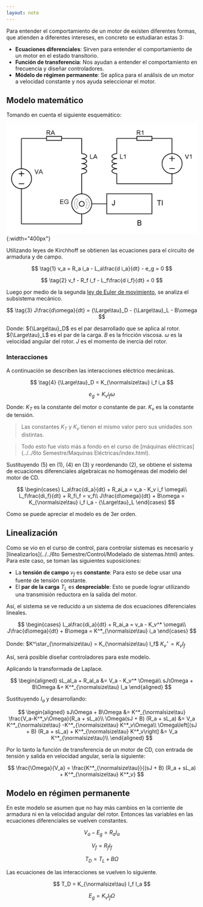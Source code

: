 ```yaml
---
layout: note
---
```


Para entender el comportamiento de un motor de existen diferentes formas, que atienden a diferentes intereses, en concreto se estudiaran estas 3:

* **Ecuaciones diferenciales**: Sirven para entender el comportamiento de un motor en el estado transitorio.
* **Función de transferencia**: Nos ayudan a entender el comportamiento en frecuencia y diseñar controladores.
* **Módelo de régimen permanente**: Se aplica para el análisis de un motor a velocidad constante y nos ayuda seleccionar el motor.

## Modelo matemático
Tomando en cuenta el siguiente esquemático:

![Modelo motor DC](../../img/modelomotordc.bmp){:width="400px"}

Utilizando leyes de Kirchhoff se obtienen las ecuaciones para el circuito de armadura y de campo.

$$
\tag{1}
v_a = R_a i_a - L_a\frac{d i_a}{dt} - e_g = 0
$$

$$
\tag{2}
v_f - R_f i_f - L_f\frac{d i_f}{dt} = 0
$$

Luego por medio de la segunda [ley de Euler de movimiento](https://en.wikipedia.org/wiki/Euler%27s_laws_of_motion#Euler's_second_law), se analiza el subsistema mecánico.

$$
\tag{3}
J\frac{d\omega}{dt} = {\Large\tau}_D - {\Large\tau}_L - B\omega
$$

Donde:
${\Large\tau}_D$ es el par desarrollado que se aplica al rotor.
${\Large\tau}_L$ es el par de la carga.
$B$ es la fricción viscosa.
$\omega$ es la velocidad angular del rotor.
$J$ es el momento de inercia del rotor.

### Interacciones

A continuación se describen las interacciones eléctrico mecánicas.

$$
\tag{4}
{\Large\tau}_D = K_{\normalsize\tau} i_f i_a
$$

$$
\tag{5}
e_g = K_v i_f \omega
$$

Donde:
$K_T$ es la constante del motor o constante de par.
$K_v$ es la constante de tensión.

> Las constantes $K_T$ y $K_v$ tienen el mismo valor pero sus unidades son distintas.

> Todo esto fue visto más a fondo en el curso de [máquinas eléctricas](../../6to Semestre/Maquinas Eléctricas/index.html).

Sustituyendo $(5)$ en $(1)$, $(4)$ en $(3)$ y reordenando $(2)$, se obtiene el sistema de ecuaciones diferenciales algebraicas no homogéneas del modelo del motor de CD.

$$
\begin{cases}
    L_a\frac{di_a}{dt} + R_ai_a = v_a - K_v i_f \omega\\
    L_f\frac{di_f}{dt} + R_fi_f = v_f\\
    J\frac{d\omega}{dt} + B\omega = K_{\normalsize\tau} i_f i_a - {\Large\tau}_L
\end{cases}
$$

Como se puede apreciar el modelo es de 3er orden.

## Linealización
Como se vio en el curso de control, para controlar sistemas es necesario y [linealizarlos](../../6to Semestre/Control/Modelado de sistemas.html) antes. Para este caso, se toman las siguientes suposiciones:

* La **tensión de campo** $v_f$ es **constante**: Para esto se debe usar una fuente de tensión constante.
* El **par de la carga** $T_L$ es **despreciable**: Esto se puede lograr utilizando una transmisión reductora en la salida del motor.

Así, el sistema se ve reducido a un sistema de dos ecuaciones diferenciales lineales.

$$
\begin{cases}
    L_a\frac{di_a}{dt} + R_ai_a = v_a - K_v^* \omega\\
    J\frac{d\omega}{dt} + B\omega = K^*_{\normalsize\tau} i_a
\end{cases}
$$

Donde:
$K^\star_{\normalsize\tau} = K_{\normalsize\tau} I_f$
$K^\star_v = K_v I_f$

Así, será posible diseñar controladores para este modelo.

Aplicando la transformada de Laplace.

$$
\begin{aligned}
    sL_aI_a + R_aI_a &= V_a - K_v^* \Omega\\
    sJ\Omega + B\Omega &= K^*_{\normalsize\tau} I_a
\end{aligned}
$$

Sustituyendo $I_a$ y desarrollando:

$$
\begin{aligned}
    sJ\Omega + B\Omega &= K^*_{\normalsize\tau} \frac{V_a-K^*_v\Omega}{R_a + sL_a}\\
    \Omega(sJ + B) (R_a + sL_a) &= V_a K^*_{\normalsize\tau} -K^*_{\normalsize\tau} K^*_v\Omega\\
    \Omega\left[(sJ + B) (R_a + sL_a) + K^*_{\normalsize\tau} K^*_v\right] &= V_a K^*_{\normalsize\tau}\\
\end{aligned}
$$

Por lo tanto la función de transferencia de un motor de CD, con entrada de tensión y salida en velocidad angular, sería la siguiente:

$$
\frac{\Omega}{V_a} = \frac{K^*_{\normalsize\tau}}{(sJ + B) (R_a + sL_a) + K^*_{\normalsize\tau} K^*_v}
$$



## Modelo en régimen permanente
En este modelo se asumen que no hay más cambios en la corriente de armadura ni en la velocidad angular del rotor. Entonces las variables en las ecuaciones diferenciales se vuelven constantes.

$$
V_a - E_g = R_a I_a
$$

$$
V_f = R_f I_f
$$

$$
T_D = T_L + B\Omega
$$

Las ecuaciones de las interacciones se vuelven lo siguiente.

$$
T_D = K_{\normalsize\tau} I_f I_a
$$

$$
E_g = K_v I_f \Omega
$$

